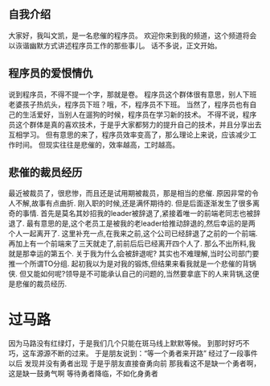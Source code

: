 ## 自我介绍

大家好，我叫文凯，是一名悲催的程序员。
欢迎你来到我的频道，这个频道将会以诙谐幽默方式讲述程序员工作的那些事儿。
话不多说，正文开始。

## 程序员的爱恨情仇

说到程序员，不得不提一个字，那就是卷。
程序员这个群体很有意思，别人下班老婆孩子热炕头，程序员下班？哦，不，程序员不下班。
当然了，程序员也有自己的生活爱好，当别人在遛狗的时候，程序员在学习新的技术。
不得不说，程序员这个群体是真的喜欢技术，于是乎大家都努力的提升自己的技术，并且分享出去互相学习。
但有意思的来了，程序员效率变高了，那么理论上来说，应该减少工作时间。
但现实往往是悲催的，效率越高，工时越高。

## 悲催的裁员经历

最近被裁员了，很悲惨，而且还是试用期被裁员，那是相当的悲催.
原因非常的令人不解,故事有点曲折.
刚入职的时候,还是满怀期待的.
但是后面逐渐发生了很多离奇的事情.
首先是莫名其妙招我的leader被辞退了,紧接着唯一的前端老同志也被辞退了.
最有意思的是,这个老员工是被我的老leader给推动辞退的,然后幸运的是两个人一起离开了.
这里补充一点,在我来之前,这个公司已经辞退了之前的一个前端.
再加上有一个前端来了三天就走了,前前后后已经离开四个人了.
那么不出所料,我就是那幸运的第五个.
关于我为什么会被辞退呢?
其实也不难理解,当时公司部门要推一个所谓TO分组.
起初我以为是对我的锻炼,但结果来看我就是一个悲催的背锅侠.
但又能如何呢?领导是不可能承认自己的问题的,当然要拿底下的人来背锅,这便是悲催的裁员经历.

# 过马路

因为马路没有红绿灯，于是我们几个只能在斑马线上默默等候。
到那时好巧不巧，这车源源不断的过来。
于是朋友说到：“等一个勇者来开路”
经过了一段事件以后
发现并没有勇者出现
于是乎朋友直接奋勇向前
那我看这不是缺一个勇者啊，这是缺一鼓勇气啊
等待勇者降临，不如化身勇者
